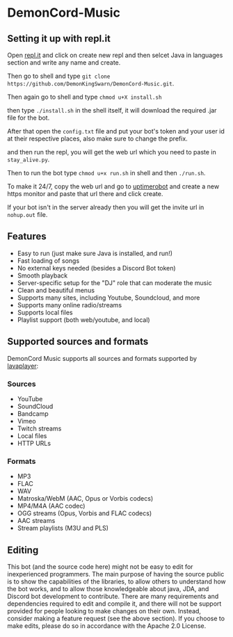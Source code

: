 # DemonCord-Music

## Setting it up with repl.it

Open <a href="https://repl.it/~">repl.it</a> and click on create new repl and then selcet Java in languages section and write any name and create.

Then go to shell and type `git clone https://github.com/DemonKingSwarn/DemonCord-Music.git`.

Then again go to  shell and type `chmod u+X install.sh` 

then type `./install.sh` in the shell itself, it will download the required .jar file for the bot.

After that open the `config.txt` file and put your bot's token and your user id at their respective places, also make sure to change the prefix.

and then run the repl, you will get the web url which you need to paste in `stay_alive.py`.

Then to run the bot type `chmod u+x run.sh` in shell and then `./run.sh`.

To make it 24/7, copy the web url and go to  <a  href="https://uptimerobot.com">uptimerobot</a> and create a new https monitor and paste that url there and click create. 

If your bot isn't in the server already then you will get the invite url in `nohup.out` file.

## Features
  * Easy to run (just make sure Java is installed, and run!)
  * Fast loading of songs
  * No external keys needed (besides a Discord Bot token)
  * Smooth playback
  * Server-specific setup for the "DJ" role that can moderate the music
  * Clean and beautiful menus
  * Supports many sites, including Youtube, Soundcloud, and more
  * Supports many online radio/streams
  * Supports local files
  * Playlist support (both web/youtube, and local)

## Supported sources and formats
DemonCord Music supports all sources and formats supported by [lavaplayer](https://github.com/sedmelluq/lavaplayer#supported-formats):
### Sources
  * YouTube
  * SoundCloud
  * Bandcamp
  * Vimeo
  * Twitch streams
  * Local files
  * HTTP URLs
### Formats
  * MP3
  * FLAC
  * WAV
  * Matroska/WebM (AAC, Opus or Vorbis codecs)
  * MP4/M4A (AAC codec)
  * OGG streams (Opus, Vorbis and FLAC codecs)
  * AAC streams
  * Stream playlists (M3U and PLS)

## Editing
This bot (and the source code here) might not be easy to edit for inexperienced programmers. The main purpose of having the source public is to show the capabilities of the libraries, to allow others to understand how the bot works, and to allow those knowledgeable about java, JDA, and Discord bot development to contribute. There are many requirements and dependencies required to edit and compile it, and there will not be support provided for people looking to make changes on their own. Instead, consider making a feature request (see the above section). If you choose to make edits, please do so in accordance with the Apache 2.0 License.
 
